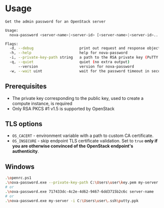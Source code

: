 # Usage

```sh
Get the admin password for an OpenStack server

Usage:
  nova-password <server-name>|<server-id> [<server-name>|<server-id>...] [flags]

Flags:
  -d, --debug                     print out request and response objects
  -h, --help                      help for nova-password
  -i, --private-key-path string   a path to the RSA private key (PuTTY and OpenSSH formats) (default "~/.ssh/id_rsa")
  -q, --quiet                     quiet (no extra output)
      --version                   version for nova-password
  -w, --wait uint                 wait for the password timeout in seconds
```

## Prerequisites

* The private key corresponding to the public key, used to create a compute instance, is required
* Only RSA PKCS #1 v1.5 is supported by OpenStack

## TLS options

* `OS_CACERT` - environment variable with a path to custom CA certificate.
* `OS_INSECURE` - skip endpoint TLS certificate validation. Set to `true` **only if you are otherwise convinced of the OpenStack endpoint's authenticity**.

## Windows

```sh
.\openrc.ps1
.\nova-password.exe --private-key-path C:\Users\user\key.pem my-server
# or
.\nova-password.exe 717433dc-4c2e-4d62-9467-6dd3715b2c6c server-name
# or
.\nova-password.exe my-server -i C:\Users\user\.ssh\putty.ppk
```
